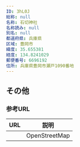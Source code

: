 ```yaml
---
ID: 3hL0J
総称: null
名称: 石切神社
名称読み: null
別名: null
都道府県: 兵庫県
区域: 豊岡市
緯度: 35.655381
経度: 134.8241029
郵便番号: 6696192
住所: 兵庫県豊岡市瀬戸1090番地
---
```


## その他

### 参考URL

| URL | 説明          |
| --- | ------------- |
|     | OpenStreetMap |
